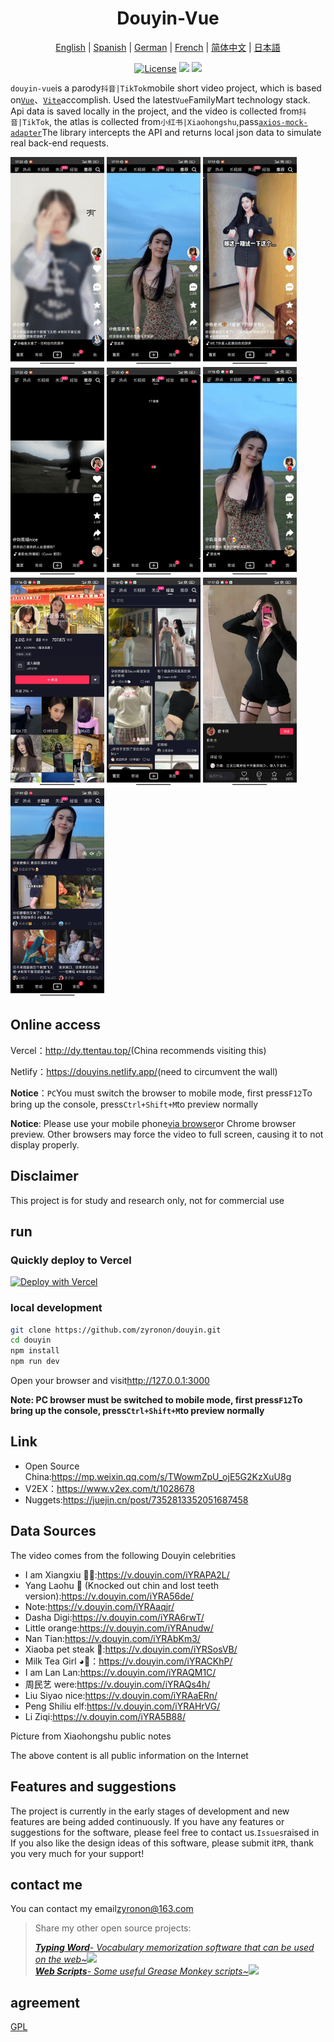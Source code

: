<h1 align="center">
  Douyin-Vue
</h1>

<p align="center">
 <a href="README.en.md">English</a> | <a href="README.es.md">Spanish</a> | <a href="README.de.md">German</a> | 
<a href="README.fr.md">French</a> | <a href="README.md">简体中文</a> |  <a href="README.ja.md">日本語</a> 
</p>

<p align="center">
  <a href="https://github.com/zyronon/douyin/blob/master/LICENSE"><img src="https://img.shields.io/github/license/zyronon/douyin" alt="License"></a>
  <a><img src="https://img.shields.io/badge/PRs-welcome-brightgreen.svg"/></a>
  <a><img src="https://img.shields.io/badge/Powered%20by-Vue-blue"/></a>
</p>

`douyin-vue`is a parody`抖音|TikTok`mobile short video project, which is based on[`Vue`](https://cn.vuejs.org/)、[`Vite`](https://cn.vitejs.dev/)accomplish. Used the latest`Vue`FamilyMart technology stack. Api data is saved locally in the project, and the video is collected from`抖音|TikTok`, the atlas is collected from`小红书|Xiaohongshu`,pass[`axios-mock-adapter`](https://github.com/ctimmerm/axios-mock-adapter)The library intercepts the API and returns local json data to simulate real back-end requests.

<div>
<img width="150px" src='docs/imgs/1.gif' />
<img width="150px" src='docs/imgs/2.gif' />
<img width="150px" src='docs/imgs/3.gif' />
<img width="150px" src='docs/imgs/4.gif' />
<img width="150px" src='docs/imgs/5.gif' />
<img width="150px" src='docs/imgs/img-1.jpg' />
<img width="150px" src='docs/imgs/img-2.jpg' />
<img width="150px" src='docs/imgs/img-3.jpg' />
<img width="150px" src='docs/imgs/img-4.jpg' />
<img width="150px" src='docs/imgs/img-5.jpg' />
</div>

## Online access

Vercel：<http://dy.ttentau.top/>(China recommends visiting this)

Netlify：<https://douyins.netlify.app/>(need to circumvent the wall)

**Notice**：`PC`You must switch the browser to mobile mode, first press`F12`To bring up the console, press`Ctrl+Shift+M`to preview normally

**Notice**: Please use your mobile phone[via browser](https://viayoo.com/zh-cn/)or Chrome browser preview. Other browsers may force the video to full screen, causing it to not display properly.

## Disclaimer

This project is for study and research only, not for commercial use

## run

### Quickly deploy to Vercel

[![Deploy with Vercel](https://vercel.com/button)](https://vercel.com/new/clone?repository-url=https://github.com/zyronon/douyin)

### local development

```bash
git clone https://github.com/zyronon/douyin.git
cd douyin
npm install
npm run dev
```

Open your browser and visit<http://127.0.0.1:3000>

**Note: PC browser must be switched to mobile mode, first press`F12`To bring up the console, press`Ctrl+Shift+M`to preview normally**

## Link

-   Open Source China:<https://mp.weixin.qq.com/s/TWowmZpU_ojE5G2KzXuU8g>
-   V2EX：<https://www.v2ex.com/t/1028678>
-   Nuggets:<https://juejin.cn/post/7352813352051687458>

## Data Sources

The video comes from the following Douyin celebrities

-   I am Xiangxiu 🐂🍺:<https://v.douyin.com/iYRAPA2L/>
-   Yang Laohu 🐯 (Knocked out chin and lost teeth version):<https://v.douyin.com/iYRA56de/>
-   Note:<https://v.douyin.com/iYRAaqjr/>
-   Dasha Digi:<https://v.douyin.com/iYRA6rwT/>
-   Little orange:<https://v.douyin.com/iYRAnudw/>
-   Nan Tian:<https://v.douyin.com/iYRAbKm3/>
-   Xiaoba pet steak 🥩:<https://v.douyin.com/iYRSosVB/>
-   Milk Tea Girl ◕🌱：<https://v.douyin.com/iYRACKhP/>
-   I am Lan Lan:<https://v.douyin.com/iYRAQM1C/>
-   周民艺 were:<https://v.douyin.com/iYRAQs4h/>
-   Liu Siyao nice:<https://v.douyin.com/iYRAaERn/>
-   Peng Shiliu elf:<https://v.douyin.com/iYRAHrVG/>
-   Li Ziqi:<https://v.douyin.com/iYRA5B88/>

Picture from Xiaohongshu public notes

The above content is all public information on the Internet

## Features and suggestions

The project is currently in the early stages of development and new features are being added continuously. If you have any features or suggestions for the software, please feel free to contact us.`Issues`raised in
If you also like the design ideas of this software, please submit it`PR`, thank you very much for your support!

## contact me

You can contact my email<a href="mailto:zyronon@163.com">zyronon@163.com</a>

> Share my other open source projects:
>
> _[**Typing Word**- Vocabulary memorization software that can be used on the web~](https://github.com/zyronon/typing-word)<img src="https://img.shields.io/github/stars/zyronon/typing-word.svg?style=flat-square&label=Star&color=4285dd&logo=github" height="16px" />_  
> _[**Web Scripts**- Some useful Grease Monkey scripts~](https://github.com/zyronon/web-scripts)<img src="https://img.shields.io/github/stars/zyronon/web-scripts.svg?style=flat-square&label=Star&color=4285dd&logo=github" height="16px" />_

## agreement

[GPL](LICENSE)
